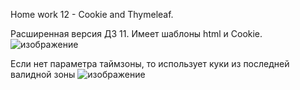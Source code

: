 Home work 12 - Cookie and Thymeleaf.

Расширенная версия ДЗ 11. Имеет шаблоны html и Cookie.
![изображение](https://github.com/Ne4upara/JavaDev_12/assets/127094971/2cb1f3eb-bab6-4a52-8756-8a9d08be1cfc)

Если нет параметра таймзоны, то использует куки из последней валидной зоны
![изображение](https://github.com/Ne4upara/JavaDev_12/assets/127094971/ed941fa3-162f-4fc5-ae70-b95f0a9277f4)
